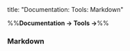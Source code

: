 <frontmatter>
title: "Documentation: Tools: Markdown"
</frontmatter>

<link rel="stylesheet" href="{{baseUrl}}/css/textbook.css">

<div class="website-content">

%%**Documentation → Tools →**%%

### Markdown

<div id="main">

<include src="./what/embed.md" />
<include src="./how/embed.md" />

</div>
</div>
